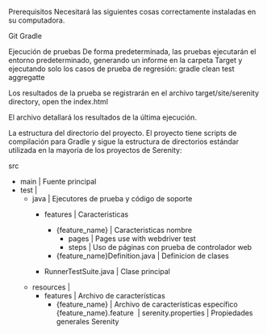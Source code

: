 Prerequisitos
Necesitará las siguientes cosas correctamente instaladas en su computadora.

Git
Gradle

Ejecución de pruebas
De forma predeterminada, las pruebas ejecutarán el entorno predeterminado, generando un informe en la carpeta Target y ejecutando solo los casos de prueba de regresión:
gradle clean test aggregatte

Los resultados de la prueba se registrarán en el archivo target/site/serenity directory, open the index.html

El archivo detallará los resultados de la última ejecución.

La estructura del directorio del proyecto.
El proyecto tiene scripts de compilación para Gradle y sigue la estructura de directorios estándar utilizada en la mayoría de los proyectos de Serenity:


src
+ main                                  | Fuente principal
+ test                                  |
    + java                                | Ejecutores de prueba y código de soporte
        + features                          | Caracteristicas
            + {feature_name}                  | Caracteristicas nombre
                + pages                         | Pages use with webdriver test
                + steps                         | Uso de páginas con prueba de controlador web
            + {feature_name}Definition.java   | Definicion de clases

        + RunnerTestSuite.java              | Clase principal
    + resources                           |
        + features                          | Archivo de características
          + {feature_name}                 | Archivo de características específico
          {feature_name}.feature        |
          serenity.properties                       | Propiedades generales Serenity